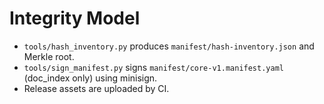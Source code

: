 # Integrity Model
- `tools/hash_inventory.py` produces `manifest/hash-inventory.json` and Merkle root.
- `tools/sign_manifest.py` signs `manifest/core-v1.manifest.yaml` (doc_index only) using minisign.
- Release assets are uploaded by CI.

